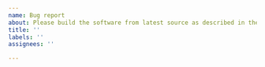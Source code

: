 ```yaml
---
name: Bug report
about: Please build the software from latest source as described in the documentation and duplicate your issue before submitting a bug report.
title: ''
labels: ''
assignees: ''

---
```


